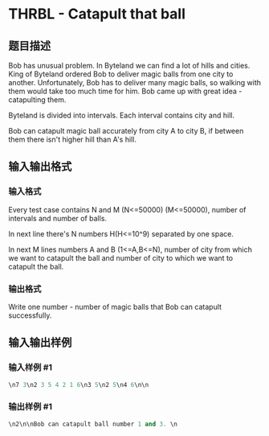 # THRBL - Catapult that ball

## 题目描述

Bob has unusual problem. In Byteland we can find a lot of hills and cities. King of Byteland ordered Bob to deliver magic balls from one city to another. Unfortunately, Bob has to deliver many magic balls, so walking with them would take too much time for him. Bob came up with great idea - catapulting them.

Byteland is divided into intervals. Each interval contains city and hill.

Bob can catapult magic ball accurately from city A to city B, if between them there isn't higher hill than A's hill.

## 输入输出格式

### 输入格式

Every test case contains N and M (N<=50000) (M<=50000), number of intervals and number of balls.

In next line there's N numbers H(H<=10^9) separated by one space.

In next M lines numbers A and B (1<=A,B<=N), number of city from which we want to catapult the ball and number of city to which we want to catapult the ball.

### 输出格式

Write one number - number of magic balls that Bob can catapult successfully.

## 输入输出样例

### 输入样例 #1

```cpp
\n7 3\n2 3 5 4 2 1 6\n3 5\n2 5\n4 6\n\n
```


### 输出样例 #1

```cpp
\n2\n\nBob can catapult ball number 1 and 3. \n
```


